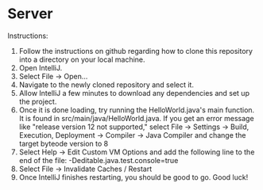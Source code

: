 # Server
Instructions:
1.	Follow the instructions on github regarding how to clone this repository into a directory on your local machine.
2.	Open IntelliJ.
3.	Select File -> Open...
4.	Navigate to the newly cloned repository and select it.
5.	Allow IntelliJ a few minutes to download any dependencies and set up the project.
6.	Once it is done loading, try running the HelloWorld.java's main function. It is found in src/main/java/HelloWorld.java. If you get an error message like "release version 12 not supported," select File -> Settings -> Build, Execution, Deployment -> Compiler -> Java Compiler and change the target byteode version to 8
7.	Select Help -> Edit Custom VM Options and add the following line to the end of the file: -Deditable.java.test.console=true
8.	Select File -> Invalidate Caches / Restart
9.	Once IntelliJ finishes restarting, you should be good to go. Good luck!
